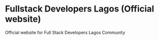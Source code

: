 # Fullstack Developers Lagos (Official website)
Official website for Full Stack Developers Lagos Community
